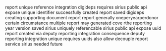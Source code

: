 report unique reference integration digideps requires sirius public api expose unique identifier successfully created report saved digideps creating supporting document report report generally oneperyearperdonor certain circumstance multiple report may generated cove rthe reporting year version saved sirius uniquely referencable sirius public api expose uuid report created via deputy reporting integration consequence deputy reporting integration unique requires uuids also allow decouple report service sirius needed future